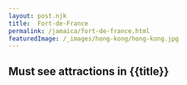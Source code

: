 ```yaml
---
layout: post.njk
title: 	Fort-de-France
permalink: /jamaica/fort-de-france.html
featuredImage: /_images/hong-kong/hong-kong.jpg
---
```

## Must see attractions in {{title}}